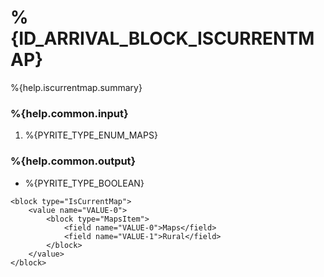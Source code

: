 # %{ID_ARRIVAL_BLOCK_ISCURRENTMAP}

%{help.iscurrentmap.summary}

### %{help.common.input}

1. %{PYRITE_TYPE_ENUM_MAPS}

### %{help.common.output}

-   %{PYRITE_TYPE_BOOLEAN}

```
<block type="IsCurrentMap">
    <value name="VALUE-0">
        <block type="MapsItem">
            <field name="VALUE-0">Maps</field>
            <field name="VALUE-1">Rural</field>
        </block>
    </value>
</block>
```
